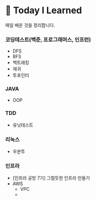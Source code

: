 # 📂 Today I Learned

매일 배운 것을 정리합니다.

### 코딩테스트(백준, 프로그래머스, 인프런)
  - DFS
  - BFS
  - 백트래킹
  - 재귀
  - 투포인터
  
### JAVA
  - OOP
  
  
  
### TDD
  - 유닛테스트

### 리눅스
  - 우분투
  
### 인프라
  - [인프라 공방 7기] 그럴듯한 인프라 만들기
  - AWS
    - VPC
    - 
